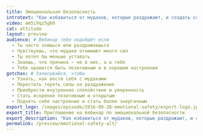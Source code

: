 ```yaml
---
title: Эмоциональная безопасность
introtext: "Как избавиться от мудаков, которые раздражают, и создать собственный стандарт хорошего, позитивного, открытого настроения"
video: am5i9qz5g60
cat: attitude
layout: preview
audience: # Вебинар тебе подойдёт если
  - Ты часто злишься или раздражаешься
  - Чувствуешь, что мудаки отнимают много сил
  - Ты хотел бы меньше уставать
  - Знаешь, что причина — не в них, а в тебе
  - Тебе нравится быть позитивным и в хорошем настроении
gotchas: # Записывайся, чтобы
  - Узнать, как вести себя с мудаками
  - Перестать терять силы на раздражение
  - Приобрести внутреннее спокойствие и уверенность
  - Стать искренне позитивным и открытым
  - Поднять себе настроение и стать более энергичным
export_logo: /images/episode/2016-09-28-emotional-safety/export-logo.jpg
export_title: Приглашение на вебинар по эмоциональной безопасности
export_description: "Как избавиться от мудаков, которые раздражают, и создать собственный стандарт хорошего, позитивного, открытого настроения"
permalink: /preview/emotional-safety-alt/
---
```

